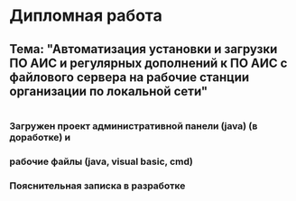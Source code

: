 # Дипломная работа
## Тема: "Автоматизация установки и загрузки ПО АИС и регулярных дополнений к ПО АИС с файлового сервера на рабочие станции организации по локальной сети"
#
### Загружен проект административной панели (java) (в доработке) и 
### рабочие файлы (java, visual basic, cmd)
### Пояснительная записка в разработке 
